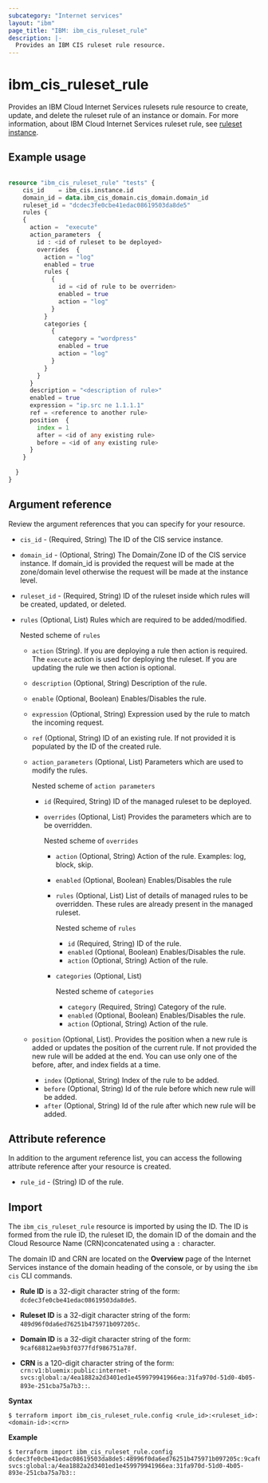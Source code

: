 ```yaml
---
subcategory: "Internet services"
layout: "ibm"
page_title: "IBM: ibm_cis_ruleset_rule"
description: |-
  Provides an IBM CIS ruleset rule resource.
---
```


# ibm_cis_ruleset_rule
Provides an IBM Cloud Internet Services rulesets rule resource to create, update, and delete the ruleset rule of an instance or domain. For more information, about IBM Cloud Internet Services ruleset rule, see [ruleset instance]().

## Example usage

```terraform

resource "ibm_cis_ruleset_rule" "tests" {
    cis_id    = ibm_cis.instance.id
    domain_id = data.ibm_cis_domain.cis_domain.domain_id
    ruleset_id = "dcdec3fe0cbe41edac08619503da8de5"
    rules {
    {
      action =  "execute"
      action_parameters  {
        id : <id of ruleset to be deployed>
        overrides  {
          action = "log"
          enabled = true
          rules {
            {
              id = <id of rule to be overriden>
              enabled = true
              action = "log"
            }
          }
          categories {
            {
              category = "wordpress"
              enabled = true
              action = "log"
            }
          }
        }
      }
      description = "<description of rule>"
      enabled = true
      expression = "ip.src ne 1.1.1.1"
      ref = <reference to another rule>
      position  {
        index = 1
        after = <id of any existing rule>
        before = <id of any existing rule>
      }
    }
    
  }
}
```

## Argument reference
Review the argument references that you can specify for your resource. 

- `cis_id` - (Required, String) The ID of the CIS service instance.
- `domain_id` - (Optional, String) The Domain/Zone ID of the CIS service instance. If domain_id is provided the request will be made at the zone/domain level otherwise the  request will be made at the instance level.
- `ruleset_id` - (Required, String) ID of the ruleset inside which rules will be created, updated, or deleted.
- `rules` (Optional, List) Rules which are required to be added/modified.
  
  Nested scheme of `rules`
    - `action` (String). If you are deploying a rule then action is required. The `execute` action is used for deploying the ruleset. If you are updating the rule we then action is optional.
    - `description` (Optional, String) Description of the rule.
    - `enable` (Optional, Boolean) Enables/Disables the rule.
    - `expression` (Optional, String) Expression used by the rule to match the incoming request.
    - `ref` (Optional, String) ID of an existing rule. If not provided it is populated by the ID of the created rule.
    - `action_parameters` (Optional, List) Parameters which are used to modify the rules.
    
      Nested scheme of `action parameters`
      - `id` (Required, String) ID of the managed ruleset to be deployed.
      - `overrides` (Optional, List) Provides the parameters which are to be overridden.

        Nested scheme of `overrides`
        - `action` (Optional, String) Action of the rule. Examples: log, block, skip.
        - `enabled` (Optional, Boolean) Enables/Disables the rule
        - `rules` (Optional, List) List of details of managed rules to be overridden. These rules are already present in the managed ruleset.

          Nested scheme of `rules`
          - `id` (Required, String) ID of the rule.
          - `enabled` (Optional, Boolean) Enables/Disables the rule.
          - `action` (Optional, String) Action of the rule.
        - `categories` (Optional, List)
          
          Nested scheme of `categories`
          - `category` (Required, String) Category of the rule.
          - `enabled` (Optional, Boolean) Enables/Disables the rule.
          - `action` (Optional, String) Action of the rule.
    - `position` (Optional, List). Provides the position when a new rule is added or updates the position of the current rule. If not provided the new rule will be added at the end. You can use only one of the before, after, and index fields at a time.
      - `index` (Optional, String) Index of the rule to be added. 
      - `before` (Optional, String) Id of the rule before which new rule will be added. 
      - `after` (Optional, String) Id of the rule after which new rule will be added.

        

## Attribute reference
In addition to the argument reference list, you can access the following attribute reference after your resource is created.

- `rule_id` - (String) ID of the rule. 


## Import
The `ibm_cis_ruleset_rule` resource is imported by using the ID. The ID is formed from the rule ID, the ruleset ID, the domain ID of the domain and the Cloud Resource Name (CRN)concatenated  using a `:` character.

The domain ID and CRN are located on the **Overview** page of the Internet Services instance of the domain heading of the console, or by using the `ibm cis` CLI commands.

- **Rule ID** is a 32-digit character string of the form: `dcdec3fe0cbe41edac08619503da8de5`.

- **Ruleset ID** is a 32-digit character string of the form: `489d96f0da6ed76251b475971b097205c`.

- **Domain ID** is a 32-digit character string of the form: `9caf68812ae9b3f0377fdf986751a78f`.

- **CRN** is a 120-digit character string of the form: `crn:v1:bluemix:public:internet-svcs:global:a/4ea1882a2d3401ed1e459979941966ea:31fa970d-51d0-4b05-893e-251cba75a7b3::`.

**Syntax**

```
$ terraform import ibm_cis_ruleset_rule.config <rule_id>:<ruleset_id>:<domain-id>:<crn>
```

**Example**

```
$ terraform import ibm_cis_ruleset_rule.config dcdec3fe0cbe41edac08619503da8de5:48996f0da6ed76251b475971b097205c:9caf68812ae9b3f0377fdf986751a78f:crn:v1:bluemix:public:internet-svcs:global:a/4ea1882a2d3401ed1e459979941966ea:31fa970d-51d0-4b05-893e-251cba75a7b3::
```
